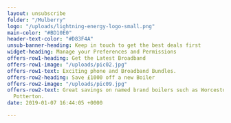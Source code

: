 ```yaml
---
layout: unsubscribe
folder: "/Mulberry"
logo: "/uploads/lightning-energy-logo-small.png"
main-color: "#BD10E0"
header-text-color: "#D83F4A"
unsub-banner-heading: Keep in touch to get the best deals first
widget-heading: Manage your Preferences and Permissions
offers-row1-heading: Get the Latest Broadband
offers-row1-image: "/uploads/pic02.jpg"
offers-row1-text: Exciting phone and Broadband Bundles.
offers-row2-heading: Save £1000 off a new Boiler
offers-row2-image: "/uploads/pic09.jpg"
offers-row2-text: Great savings on named brand boilers such as Worcestor, Bosch and
  Potterton.
date: 2019-01-07 16:44:05 +0000

---
```

